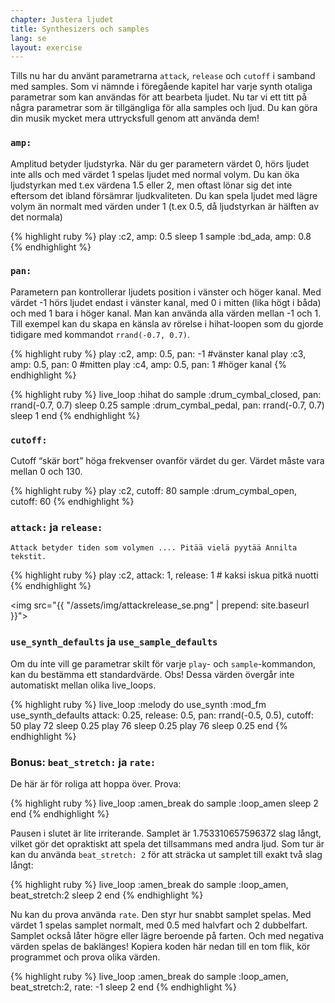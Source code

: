 ```yaml
---
chapter: Justera ljudet
title: Synthesizers och samples
lang: se
layout: exercise
---
```


Tills nu har du använt parametrarna `attack`, `release` och `cutoff` i samband med samples. Som vi nämnde i föregående kapitel har varje synth otaliga parametrar som kan användas för att bearbeta ljudet. Nu tar vi ett titt på några parametrar som är tillgängliga för alla samples och ljud. Du kan göra din musik mycket mera uttrycksfull genom att använda dem!

### `amp:`

Amplitud betyder ljudstyrka. När du ger parametern värdet 0, hörs ljudet inte alls och med värdet 1 spelas ljudet med normal volym. Du kan öka ljudstyrkan med t.ex värdena 1.5 eller 2, men oftast lönar sig det inte eftersom det ibland försämrar ljudkvaliteten. Du kan spela ljudet med lägre volym än normalt med värden under 1 (t.ex 0.5, då ljudstyrkan är hälften av det normala)

{% highlight ruby %}
play :c2, amp: 0.5
sleep 1
sample :bd_ada, amp: 0.8
{% endhighlight %}

### `pan:`

Parametern pan kontrollerar ljudets position i vänster och höger kanal. Med värdet -1 hörs ljudet endast i vänster kanal, med 0 i mitten (lika högt i båda) och med 1 bara i höger kanal. Man kan använda alla värden mellan -1 och 1. Till exempel kan du skapa en känsla av rörelse i hihat-loopen som du gjorde tidigare med kommandot `rrand(-0.7, 0.7)`. 

{% highlight ruby %}
play :c2, amp: 0.5, pan: -1 #vänster kanal
play :c3, amp: 0.5, pan: 0 #mitten
play :c4, amp: 0.5, pan: 1 #höger kanal
{% endhighlight %}

{% highlight ruby %}
live_loop :hihat do
  sample :drum_cymbal_closed, pan: rrand(-0.7, 0.7)
  sleep 0.25
  sample :drum_cymbal_pedal, pan: rrand(-0.7, 0.7)
  sleep 1
end
{% endhighlight %}

### `cutoff:`

Cutoff “skär bort” höga frekvenser ovanför värdet du ger. Värdet måste vara mellan 0 och 130. 

{% highlight ruby %}
play :c2, cutoff: 80
sample :drum_cymbal_open, cutoff: 60
{% endhighlight %}

### `attack:` ja `release:`

`Attack betyder tiden som volymen .... Pitää vielä pyytää Annilta tekstit. `

{% highlight ruby %}
play :c2, attack: 1, release: 1 # kaksi iskua pitkä nuotti
{% endhighlight %}

<img src="{{ "/assets/img/attackrelease_se.png" | prepend: site.baseurl }}">

### `use_synth_defaults` ja `use_sample_defaults`

Om du inte vill ge parametrar skilt för varje `play`- och `sample`-kommandon, kan du bestämma ett standardvärde. Obs! Dessa värden övergår inte automatiskt mellan olika live_loops. 

{% highlight ruby %}
live_loop :melody do
  use_synth :mod_fm
  use_synth_defaults attack: 0.25, release: 0.5, pan: rrand(-0.5, 0.5), cutoff: 50
  play 72
  sleep 0.25
  play 76
  sleep 0.25
  play 76
  sleep 0.25
end
{% endhighlight %}

### Bonus: `beat_stretch:` ja `rate:`

De här är för roliga att hoppa över. Prova: 

{% highlight ruby %}
live_loop :amen_break do
  sample :loop_amen
  sleep 2
end 
{% endhighlight %}

Pausen i slutet är lite irriterande. Samplet är 1.753310657596372 slag långt, vilket gör det opraktiskt att spela det tillsammans med andra ljud. Som tur är kan du använda `beat_stretch: 2` för att sträcka ut samplet till exakt två slag långt: 

{% highlight ruby %}
live_loop :amen_break do
  sample :loop_amen, beat_stretch:2
  sleep 2
end
{% endhighlight %}

Nu kan du prova använda `rate`. Den styr hur snabbt samplet spelas. Med värdet 1 spelas samplet normalt, med 0.5 med halvfart och 2 dubbelfart. Samplet också låter högre eller lägre beroende på farten. Och med negativa värden spelas de baklänges! Kopiera koden här nedan till en tom flik, kör programmet och prova olika värden.

{% highlight ruby %}
live_loop :amen_break do
  sample :loop_amen, beat_stretch:2, rate: -1
  sleep 2
end
{% endhighlight %}
